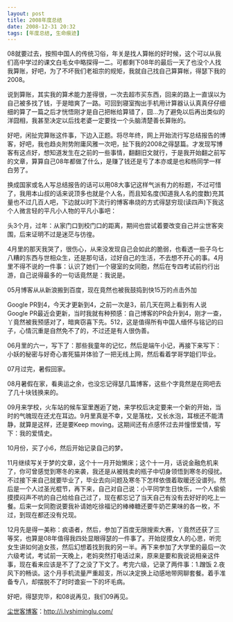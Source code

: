 ```yaml
---
layout: post
title: 2008年度总结
date: 2008-12-31 20:32
tags: [年度总结, 生命痕迹]
---
```

08就要过去，按照中国人的传统习俗，年关是找人算帐的好时候，这个可以从我们高中学过的课文白毛女中略探得一二。可都剩下08年的最后一天了也没个人找我算账，好吧，为了不坏我们老祖宗的规矩，我就自己找自己算算帐，得瑟下我的2008。

说到算账，其实我的算术能力差得很，一次去超市买东西，回来的路上一直误以为自己被多找了钱，于是暗爽了一路。可回到寝室掏出手机用计算器认认真真仔仔细细的算了一篇之后才恍悟刚才是自己把帐给算错了，囧...为了避免以后再出类似的洋囧相，我甚至决定以后找老婆一定要找一个头脑清楚善长算账的。

好吧，闲扯完算账这件事，下边入正题。将尽年终，网上开始流行写总结报告的博客，好吧，我也趋炎附势附庸风雅一次吧，扯下我的2008之得瑟篇。才发现写博客有这点好，想知道发生在之前的一些事情，翻翻旧文就行，于是我开始翻之前写的文章，算算自己08年都做了什么，是赚了钱还是亏了本亦或是也和杨同学一样白劳了。

换成国家或名人写总结报告的话可以用08大事记这样气派有力的标题，不过可惜了，我用本山叔的话来说顶多也就是个人名，而且知名度(知道我人名的度数)充其量也不过几百人吧，下边就以时下流行的博客串烧的方式得瑟穷现(读四声)下我这个人微言轻的平凡小人物的平凡小事吧：

头3个月，过年：从家门口到校门口的距离，期间也尝试着要改变自己并尘世客突围，后来证明不过是迷茫与彷徨。

4月里的那天我哭了，很伤心，从来没发现自己会如此的脆弱，也看透一些子乌七八糟的东西与世相众生，还是那句话，过好自己的生活，不去想不开心的事。4月里不得不说的一件事：认识了她们一个寝室的女同胞，然后在专四考试前约行出游，自己说得最多的一句话竟然是：我说是。

05月博客从从新浪搬到百度，现在竟然也被我鼓捣到快15万的点击外加

Google PR到4，今天才更新到4，之前一次是3，前几天在网上看到有人说Google PR最近会更新，当时我就有种预感：自己博客的PR会升到4，刚才一查，丫竟然被我预感对了，暗爽窃喜下先。512，这是值得所有中国人缅怀与铭记的曰子，心情沉重是自然免不了的，不过还是有人很伪善。

06月里的六一，写下了：那些我童年的记忆，然后是端午小记，再接下来写下：小妖的秘密与好奇心害死猫并体验了一把无线上网，然后看着学哥学姐们毕业。

07月过完，暑假回家。

08月暑假在家，看奥运之余，也没忘记得瑟几篇博客，这些个字竟然是在网吧去了几十块钱换来的。

09月来学校，火车站的候车室里邂逅了她，来学校后决定要来一个新的开始，当时的气魄现在还尤在耳边。9月里真是不幸，又是落枕，又长水泡，耳根还不能清静，就算是这样，还是要Keep moving。这期间还有点感怀过去并憧憬爱情，写下：我的爱情史。

10月份，买了小6，然后开始记录自己的梦。

11月继续写关于梦的文章，这个十一月开始懒床；这个十一月，话说金融危机来了，你可曾感觉到寒冬的来袭，我还是从被贱卖的瓶子中切身领悟到寒冬的侵扰。不过接下来自己就要毕业了，毕业去向问题及寒冬下怎样依偎着取暖还没谱列。然后是一个人过圣光棍节，再下来，自己对自己说：小平同学生日快乐，一个人偷偷摸摸闷声不吭的自己给给自己过了，现在都忘记了当天自己有没有去好好的吃上一餐。后来一女同胞说要我补请她吃徐福记的棒棒糖还要牛奶芒果味的各一枚，不过，到现在都还没有兑现。

12月先是得一美称：疯语者，然后，参加了百度无限搜索大赛，丫竟然还获了三等奖，也算是08年值得我四处显眼得瑟的一件事了。开始捉摸女人的心思，听完女生讲如何追女孩，然后幻想着找到我的另一半。再下来参加了大学里的最后一次六级考试，考试前一天晚上，老妈突然打电话过来，原来是要和我说说相亲这件事，现在看来应该是不了了之没了下文了。考完六级，记录了两件事：1.蹭饭 2.夜风下的畅谈。这个月手机流量严重超支，所以决定换上动感地带网聊套餐。着手准备专八，却摆脱不了时时谵妄一下的坏毛病。

好吧，得瑟完毕，和08说再见，我们09再见。

<a href="http://i.lvshiminglu.com/">尘世客博客</a>：<a href="http://i.lvshiminglu.com/">http://i.lvshiminglu.com/</a>


